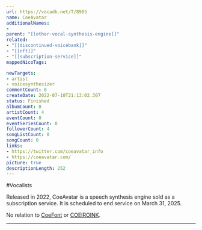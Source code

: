 ```yaml
---
url: https://vocadb.net/T/8985
name: CoeAvatar
additionalNames: 
- 
parent: "[[other-vocal-synthesis-engine]]"
related:
- "[[discontinued-voicebank]]"
- "[[nft]]"
- "[[subscription-service]]"
mappedNicoTags:

newTargets:
- artist
- voicesynthesizer
commentCount: 0
createDate: 2022-07-10T21:13:02.307
status: Finished
albumCount: 0
artistCount: 4
eventCount: 0
eventSeriesCount: 0
followerCount: 4
songListCount: 0
songCount: 0
links: 
- https://twitter.com/coeavatar_info
- https://coeavatar.com/
picture: true
descriptionLength: 252
---
```


#Vocalists

Released in 2022, CoeAvatar is a speech synthesis engine sold as a subscription service. It is scheduled to end service on March 31, 2025.

No relation to [CoeFont](https://vocadb.net/T/7991/coefont) or [COEIROINK](https://vocadb.net/T/8748/coeiroink).

---

